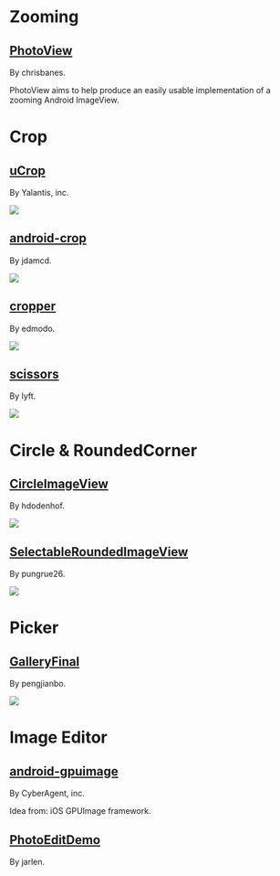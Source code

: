 # Zooming

## [PhotoView](https://github.com/chrisbanes/PhotoView)

By chrisbanes.

PhotoView aims to help produce an easily usable implementation of a zooming Android ImageView.

# Crop

## [uCrop](https://github.com/Yalantis/uCrop)

By Yalantis, inc.

![](https://github.com/Yalantis/uCrop/raw/master/preview.gif)

## [android-crop](https://github.com/jdamcd/android-crop)

By jdamcd.

![](https://github.com/jdamcd/android-crop/raw/master/screenshot.png)

## [cropper](https://github.com/edmodo/cropper)

By edmodo.

![](https://camo.githubusercontent.com/e4fde77bf41d4a60b234b4e268e5cfa8c17d9b6f/687474703a2f2f692e696d6775722e636f6d2f334668735467666c2e6a7067)

## [scissors](https://github.com/lyft/scissors)

By lyft.

![](https://github.com/lyft/scissors/raw/master/art/demo.gif)

# Circle & RoundedCorner

## [CircleImageView](https://github.com/hdodenhof/CircleImageView)

By hdodenhof.

![](https://camo.githubusercontent.com/e17a2a83e3e205a822d27172cb3736d4f441344d/68747470733a2f2f7261772e6769746875622e636f6d2f68646f64656e686f662f436972636c65496d616765566965772f6d61737465722f73637265656e73686f742e706e67)

## [SelectableRoundedImageView](https://github.com/pungrue26/SelectableRoundedImageView)

By pungrue26.

![](https://camo.githubusercontent.com/d359ae58a72bc330df60758703185777a15bd1a0/687474703a2f2f692e696d6775722e636f6d2f6953697a4838322e706e67)

# Picker

## [GalleryFinal](https://github.com/pengjianbo/GalleryFinal)

By pengjianbo.

![](https://github.com/pengjianbo/GalleryFinal/raw/master/images/gallery_final_effect.png)

# Image Editor

## [android-gpuimage](https://github.com/CyberAgent/android-gpuimage)

By CyberAgent, inc.

Idea from: iOS GPUImage framework.

## [PhotoEditDemo](https://github.com/jarlen/PhotoEditDemo)

By jarlen.
